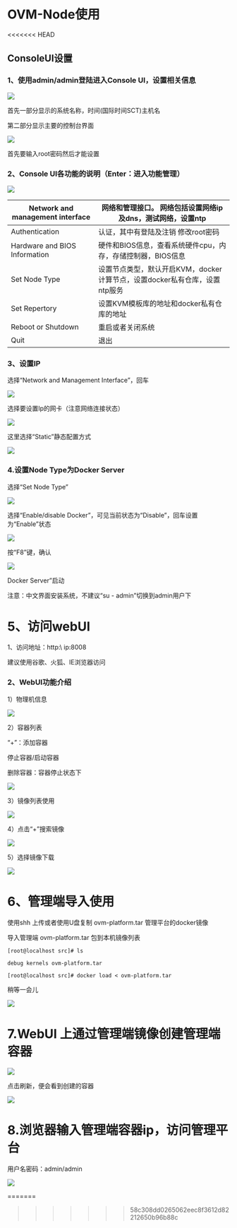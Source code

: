 # OVM-Node使用

&lt;&lt;&lt;&lt;&lt;&lt;&lt; HEAD

## ConsoleUI设置

### 1、使用admin\/admin登陆进入Console UI，设置相关信息

![](/assets/image013.png)

首先一部分显示的系统名称，时间\(国际时间SCT\)主机名

第二部分显示主要的控制台界面

![](/assets/image015.png)

首先要输入root密码然后才能设置

### 2、Console UI各功能的说明（Enter：进入功能管理）

![](/assets/image017.png)

| Network and management interface | 网络和管理接口。 网络包括设置网络ip及dns，测试网络，设置ntp |
| --- | --- |
| Authentication | 认证，其中有登陆及注销 修改root密码 |
| Hardware and BIOS Information | 硬件和BIOS信息，查看系统硬件cpu，内存，存储控制器，BIOS信息 |
| Set Node Type | 设置节点类型，默认开启KVM，docker 计算节点，设置docker私有仓库，设置ntp服务 |
| Set Repertory | 设置KVM模板库的地址和docker私有仓库的地址 |
| Reboot or Shutdown | 重启或者关闭系统 |
| Quit | 退出 |

### 3、设置IP

选择“Network and Management Interface”，回车

![](/assets/image019.png)

选择要设置Ip的网卡（注意网络连接状态）

![](/assets/image023.png)

这里选择“Static”静态配置方式

![](/assets/image025.png)

### 4.设置Node Type为Docker Server

选择“Set Node Type”

![](/assets/image027.png)

选择“Enable\/disable Docker”，可见当前状态为“Disable”，回车设置为“Enable”状态

![](/assets/image029.png)

按“F8”键，确认

![](/assets/image031.png)

Docker Server”启动

注意：中文界面安装系统，不建议“su  -  admin”切换到admin用户下

# 5、访问webUI

1、访问地址：http:\\ ip:8008

建议使用谷歌、火狐、IE浏览器访问

### 2、WebUI功能介绍

1）物理机信息

![](/assets/image037.png)

2）容器列表

“+”：添加容器

停止容器\/启动容器

删除容器：容器停止状态下

![](/assets/image039.png)

3）镜像列表使用

![](/assets/image041.png)

4）点击“+”搜索镜像

![](/assets/image043.png)

5）选择镜像下载

![](/assets/image045.png)

# 6、管理端导入使用

使用shh 上传或者使用U盘复制 ovm-platform.tar 管理平台的docker镜像

导入管理端 ovm-platform.tar 包到本机镜像列表

`[root@localhost src]# ls`

`debug kernels ovm-platform.tar`

`[root@localhost src]# docker load < ovm-platform.tar`

稍等一会儿

![](/assets/image049.png)

# 7.WebUI 上通过管理端镜像创建管理端容器

![](/assets/image051.png)

点击刷新，便会看到创建的容器

![](/assets/image053.png)

# 8.浏览器输入管理端容器ip，访问管理平台

用户名密码：admin\/admin

![](/assets/image055.png)

=======

> > > > > > > 58c308dd0265062eec8f3612d82212650b96b88c

